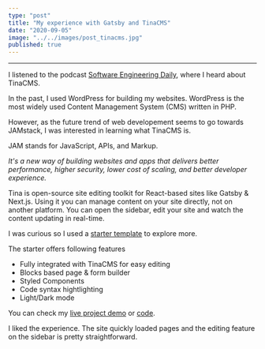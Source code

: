 ```yaml
---
type: "post"
title: "My experience with Gatsby and TinaCMS"
date: "2020-09-05"
image: "../../images/post_tinacms.jpg"
published: true
---
```


---

I listened to the podcast [Software Engineering Daily](https://softwareengineeringdaily.com/2020/04/30/jamstack-content-management-with-scott-gallant-jordan-patterson-and-nolan-phillips/), where I heard about TinaCMS.

In the past, I used WordPress for building my websites. WordPress is the most widely used Content Management System (CMS) written in PHP.

However, as the future trend of web developement seems to go towards JAMstack, I was interested in learning what TinaCMS is.

JAM stands for JavaScript, APIs, and Markup.

*It's a new way of building websites and apps that delivers better performance, higher security, lower cost of scaling, and better developer experience.*

Tina is open-source site editing toolkit for React-based sites like Gatsby & Next.js. Using it you can manage content on your site directly, not on another platform. You can open the sidebar, edit your site and watch the content updating in real-time.

I was curious so I used a [starter template](ttps://github.com/tinacms/tina-starter-grande) to explore more.

The starter offers following features

- Fully integrated with TinaCMS for easy editing
- Blocks based page & form builder
- Styled Components
- Code syntax hightlighting
- Light/Dark mode

You can check my [live project demo](https://ms-gatsby-tinacms.vercel.app/) or [code](https://github.com/mstanka/ms-gatsby-tinacms).

I liked the experience. The site quickly loaded pages and the editing feature on the sidebar is pretty straightforward.
